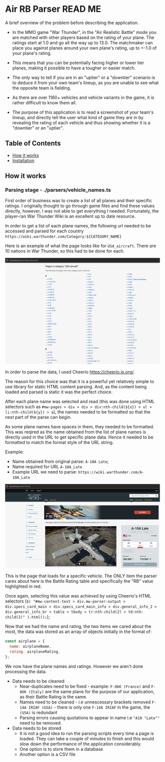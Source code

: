 # Air RB Parser READ ME

A brief overview of the problem before describing the application.

- In the MMO game "War Thunder", in the "Air Realistic Battle" mode you are matched with other players based on the rating of your plane. The ratings start at 1.0 and go all the way up to 13.0. The matchmaker can place you against planes around your own plane's rating, up to +-1.0 of your plane's rating.

- This means that you can be potentially facing higher or lower tier planes, making it possible to have a tougher or easier match.

- The only way to tell if you are in an "uptier" or a "downtier" scenario is to deduce it from your own team's lineup, as you are unable to see what the opposite team is fielding.

- As there are over 1160+ vehicles and vehicle variants in the game, it is rather difficult to know them all.

- The purpose of this application is to read a screenshot of your team's lineup, and directly tell the user what kind of game they are in by revealing the rating of each vehicle and thus showing whether it is a "downtier" or an "uptier".

## Table of Contents

- [How it works](#how-it-works)
- [Installation](#installation)

## How it works

### Parsing stage - ./parsers/vehicle_names.ts

First order of business was to create a list of all planes and their specific ratings.
I originally thought to go through game files and find these values directly, however, I was not able to get everything I needed.
Fortunately, the player-ran War Thunder Wiki is an excellent up to date resource.

In order to get a list of each plane names, the following url needed to be accessed and parsed for each country
`https://wiki.warthunder.com/Category:${CATEGORY_NAME}`

Here is an example of what the page looks like for `USA_aircraft`.
There are 10 nations in War Thunder, so this had to be done for each.

![Nation screenshot](readme_screenshots/readme-parser-nation-vehs.png)

In order to parse the data, I used Cheerio https://cheerio.js.org/.

The reason for this choice was that it is a powerful yet relatively simple to use library for static HTML content parsing. And, as the content being loaded and parsed is static it was the perfect choice.

After each plane name was selected and read (this was done using HTML selectors such as `#mw-pages > div > div > div:nth-child(${x}) > ul > li:nth-child(${y}) > a`), the names needed to be formatted so that the next part of the parse can begin.

As some plane names have spaces in them, they needed to be formatted. This was reqired as the name obtained from the list of plane names is directly used in the URL to get specific plane data. Hence it needed to be formatted to match the format style of the URL string.

Example:

- Name obtained from original parse: `A-10A Late`;
- Name required for URL `A-10A_Late`
- Example URL we need to parse: `https://wiki.warthunder.com/A-10A_Late`

![Vehicle screenshot](readme_screenshots/readme-parser-vehicle-pic.png)

This is the page that loads for a specific vehicle. The ONLY item the parser cares about here is the Battle Rating table and specifically the "RB" value highlighted in red.

Once again, selecting this value was achieved by using Cheerio's HTML selectors (`$(
      "#mw-content-text > div.mw-parser-output > div.specs_card_main > div.specs_card_main_info > div.general_info_2 > div.general_info_br > table > tbody > tr:nth-child(2) > td:nth-child(2)"
    ).html();`);

Now that we had the name and rating, the two items we cared about the most, the data was stored as an array of objects initially in the format of:

```js
const airplane = {
  name: airplaneName,
  rating: airplaneRating,
};
```

We now have the plane names and ratings. However we aren't done processing the data.

- Data needs to be cleaned
  - Near-duplicates need to be fixed - example: `F-86K (France)` and `F-86K (Italy)` are the same plane for the purpose of our application, as their Battle Rating is the same.
  - Names need to be cleaned - i.e unnescessary brackets removed `F-14A IRIAF (USA)` - there is only one `F-14A IRIAF` in the game, the `(USA)` is redundant
  - Parsing errors causing quotations to appear in name i.e `"A10 "Late""` need to be removed.
- Data needs to be stored
  - It is not a good idea to run the parsing scripts every time a page is loaded. They can take a couple of minutes to finish and this would slow down the performance of the application considerably.
  - One option is to store them in a database
  - Another option is a CSV file
